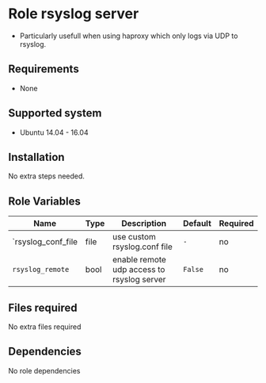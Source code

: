 # Role rsyslog server

* Particularly usefull when using haproxy which only logs via UDP to rsyslog.

## Requirements

* None

## Supported system

* Ubuntu 14.04 - 16.04

## Installation

No extra steps needed.

## Role Variables

|Name|Type|Description|Default|Required|
|----|----|-----------|-------|-------|
`rsyslog_conf_file|file|use custom rsyslog.conf file|`-`|no
`rsyslog_remote`|bool|enable remote udp access to rsyslog server|`False`|no

## Files required

No extra files required

## Dependencies

No role dependencies
